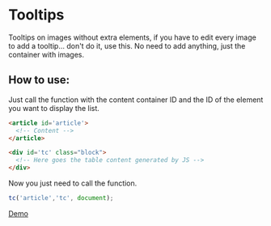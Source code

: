 # Tooltips
Tooltips on images without extra elements, if you have to edit every image to add a tooltip... don't do it, use this. No need to add anything, just the container with images.

## How to use:
Just call the function with the content container ID and the ID of the element you want to display the list.

```html
<article id='article'>
  <!-- Content -->
</article>
```

```html
<div id='tc' class="block">
  <!-- Here goes the table content generated by JS -->
</div>
```

Now you just need to call the function.

```javascript
tc('article','tc', document);
```
[Demo](https://arcandres.github.io/tooltips/)
